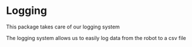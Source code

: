 # Logging

This package takes care of our logging system

The logging system allows us to easily log data from the robot to a csv file
